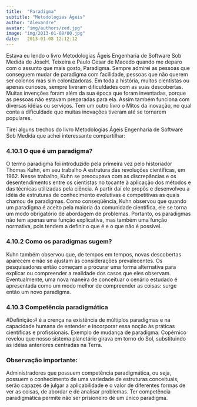 ```yaml
---
title:  "Paradigma"
subtitle: "Metodologias Ágeis"
author: "Alexandre"
avatar: "img/authors/zed.jpg"
image: "img/2013-01-08/00.jpg"
date:   2013-01-08 12:12:12
---
```


Estava eu lendo o livro Metodologias Ágeis Engenharia de Software Sob Medida de JóseH. Teixeira e Paulo Cesar de Macedo quando me deparo com o assunto que mais gosto, Paradigma.
Sempre admirei as pessoas que conseguem mudar de paradigma com facilidade, pessoas que não querem ser colonos mas sim colonizadoras. Em toda a história, muitos cientistas ou apenas curiosos, sempre tiveram dificuldades com as suas descobertas. Muitas invenções foram além da sua época que foram inventadas, porque as pessoas não estavam preparadas para ela. Assim também funciona com diversas idéias ou serviços.
Tem um outro livro o Mitos da inovação, no qual conta a dificuldade que muitas inovações tiveram até se tornarem populares.

Tirei alguns trechos do livro Metodologias Ágeis Engenharia de Software Sob Medida que achei interessante compartilhar:


### 4.10.1 O que é um paradigma?
O termo paradigma foi introduzido pela primeira vez pelo historiador Thomas Kuhn, em seu trabalho A estrutura das revoluções científicas, em 1962. Nesse trabalho, Kuhn se preocupava com as discrepâncias e os desentendimentos entre os cientistas no tocante à aplicação dos métodos e das técnicas utilizadas pela ciência. A partir daí ele propôs e desenvolveu a idéia de estruturas de conhecimento evolutivas e competitivas as quais chamou de paradigmas. Como conseqüência, Kuhn observou que quando um paradigma é aceito pela maioria da comunidade científica, ele se torna um modo obrigatório de abordagem de problemas. Portanto, os paradigmas não tem apenas uma função explicativa, mas também uma função normativa, pois tendem a definir o que é e o que não é possível.


### 4.10.2 Como os paradigmas sugem?
Kuhn também observou que, de tempos em tempos, novas descobertas aparecem e não se ajustam às considerações prevalecentes. Os pesquisadores então começam a procurar uma forma alternativa para explicar ou compreender a realidade dos casos que eles observam. Eventualmente, uma nova maneira de conceituar o cenário estudado é apresentada como um modo melhor de compreender as coisas: surge então um novo paradigma.


### 4.10.3 Competência paradigmática
#Definição:# é a crença na existência de múltiplos paradigmas e na capacidade humana de entender e incorporar essa noção às práticas científicas e profissionais. Exemplo de mudança de paradigma: Copérnico revelou que nosso sistema planetário girava em torno do Sol, substituindo as idéias anteriores centradas na Terra.


### Observação importante:
Administradores que possuem competência paradigmática, ou seja, possuem o conhecimento de uma variedade de estruturas conceituais, serão capazes de julgar a aplicabilidade e o valor de diferentes formas de ver as coisas, de abordar e de analisar problemas. Ter competência paradigmática permite não ser prisioneiro de um único paradigma.